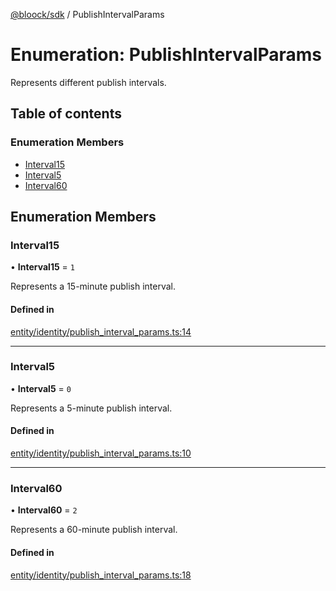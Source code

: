 [@bloock/sdk](../index.md) / PublishIntervalParams

# Enumeration: PublishIntervalParams

Represents different publish intervals.

## Table of contents

### Enumeration Members

- [Interval15](PublishIntervalParams-1.md#interval15)
- [Interval5](PublishIntervalParams-1.md#interval5)
- [Interval60](PublishIntervalParams-1.md#interval60)

## Enumeration Members

### Interval15

• **Interval15** = ``1``

Represents a 15-minute publish interval.

#### Defined in

[entity/identity/publish_interval_params.ts:14](https://github.com/bloock/bloock-sdk/blob/34885a1/languages/js/src/entity/identity/publish_interval_params.ts#L14)

___

### Interval5

• **Interval5** = ``0``

Represents a 5-minute publish interval.

#### Defined in

[entity/identity/publish_interval_params.ts:10](https://github.com/bloock/bloock-sdk/blob/34885a1/languages/js/src/entity/identity/publish_interval_params.ts#L10)

___

### Interval60

• **Interval60** = ``2``

Represents a 60-minute publish interval.

#### Defined in

[entity/identity/publish_interval_params.ts:18](https://github.com/bloock/bloock-sdk/blob/34885a1/languages/js/src/entity/identity/publish_interval_params.ts#L18)
